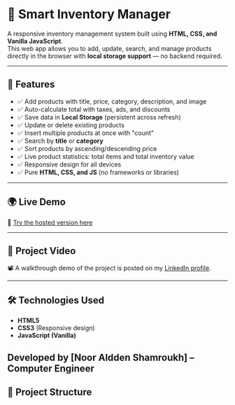 # 🛒 Smart Inventory Manager

A responsive inventory management system built using **HTML, CSS, and Vanilla JavaScript**.  
This web app allows you to add, update, search, and manage products directly in the browser with **local storage support** — no backend required.

---

## 🚀 Features
- ✅ Add products with title, price, category, description, and image  
- ✅ Auto-calculate total with taxes, ads, and discounts  
- ✅ Save data in **Local Storage** (persistent across refresh)  
- ✅ Update or delete existing products  
- ✅ Insert multiple products at once with "count"  
- ✅ Search by **title** or **category**  
- ✅ Sort products by ascending/descending price  
- ✅ Live product statistics: total items and total inventory value  
- ✅ Responsive design for all devices  
- ✅ Pure **HTML, CSS, and JS** (no frameworks or libraries)  

---

## 🌍 Live Demo
🔗 [Try the hosted version here](https://your-username.github.io/smart-inventory-manager/)  

---

## 🎥 Project Video
📽️ A walkthrough demo of the project is posted on my [LinkedIn profile](https://www.linkedin.com/in/your-linkedin-profile).  

---

## 🛠️ Technologies Used
- **HTML5**  
- **CSS3** (Responsive design)  
- **JavaScript (Vanilla)**  


Developed by [Noor Aldden Shamroukh] – Computer Engineer
---

## 📂 Project Structure
